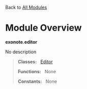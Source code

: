 Back to [All Modules](https://github.com/pyrustic/blob/master/docs/modules/README.md#readme)

# Module Overview

**exonote.editor**
 
No description

> **Classes:** &nbsp; [Editor](https://github.com/pyrustic/blob/master/docs/modules/content/exonote.editor/content/classes/Editor.md#class-editor)
>
> **Functions:** &nbsp; None
>
> **Constants:** &nbsp; None
